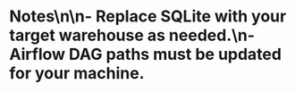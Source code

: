 # Notes\n\n- Replace SQLite with your target warehouse as needed.\n- Airflow DAG paths must be updated for your machine.